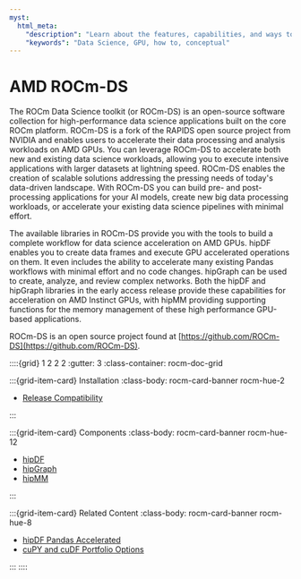 ```yaml
---
myst:
  html_meta:
    "description": "Learn about the features, capabilities, and ways to ROCm for Data Science"
    "keywords": "Data Science, GPU, how to, conceptual"
---
```


# AMD ROCm-DS

The ROCm Data Science toolkit (or ROCm-DS) is an open-source software collection for high-performance data science applications built on the core ROCm platform. ROCm-DS is a fork of the RAPIDS open source project from NVIDIA and enables users to accelerate their data processing and analysis workloads on AMD GPUs. You can leverage ROCm-DS to accelerate both new and existing data science workloads, allowing you to execute intensive applications with larger datasets at lightning speed. ROCm-DS enables the creation of scalable solutions addressing the pressing needs of today's data-driven landscape. With ROCm-DS you can build pre- and post-processing applications for your AI models, create new big data processing workloads, or accelerate your existing data science pipelines with minimal effort.

The available libraries in ROCm-DS provide you with the tools to build a complete workflow for data science acceleration on AMD GPUs. hipDF enables you to create data frames and execute GPU accelerated operations on them. It even includes the ability to accelerate many existing Pandas workflows with minimal effort and no code changes. hipGraph can be used to create, analyze, and review complex networks. Both the hipDF and hipGraph libraries in the early access release provide these capabilities for acceleration on AMD Instinct GPUs, with hipMM providing supporting functions for the memory management of these high performance GPU-based applications. 

ROCm-DS is an open source project found at [https://github.com/ROCm-DS](https://github.com/ROCm-DS).

::::{grid} 1 2 2 2
:gutter: 3
:class-container: rocm-doc-grid

:::{grid-item-card} Installation
:class-body: rocm-card-banner rocm-hue-2

* [Release Compatibility](./compatibility/compatibility.rst)

:::

:::{grid-item-card} Components
:class-body: rocm-card-banner rocm-hue-12

* [hipDF](./how-to/hipDF-index.rst)
* [hipGraph](./how-to/hipGRAPH-index.rst)
* [hipMM](./how-to/hipMM-index.rst)

:::

:::{grid-item-card} Related Content
:class-body: rocm-card-banner rocm-hue-8

* [hipDF Pandas Accelerated](https://github.com/ROCm/rocm-blogs-internal/tree/ffloresy/cuDF_pandas_accelerated)
* [cuPY and cuDF Portfolio Options](https://github.com/ROCm/rocm-blogs-internal/tree/ffloresy/cupy_cudf_portfolio_opt)

:::
::::
